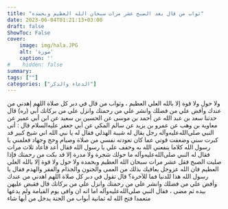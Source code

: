 ```yaml
---
title: "ثواب من قال بعد الصبح عشر مرات سبحان الله العظيم وبحمده"
date: 2023-06-04T01:21:13+03:00
draft: false
ShowToc: False
cover:
    image: img/hala.JPG
    alt: 'صورة'
    caption: ''
#    hidden: false
summary: 
tags: [""]
categories: ["الدعاء والذكر"]
---
```

ولا حول ولا قوة إلا بالله العلي العظيم ، وثواب من قال في دبر كل صلاة اللهم إهدني من عندك وأفض علي من فضلك وانشر علي من رحمتك وانزل علي من بركاتك أبي (ره) قال حدثنا سعد بن عبد الله عن أحمد بن موسى عن الحسين بن سعيد عن ابن أبي عمير عن معاوية بن وهب عن عمرو بن يزيد عن سالم المكي عن أبي جعفر عليه‌السلام قال : أتى النبي صلى‌الله‌عليه‌وآله رجل يقال له شيبة الهذلي فقال له يا نبي الله اني شيخ كبير قد كبرت سني وضعفت قوتي عما كان تعودته نفسي من صلاة وصيام وحج وجهاد فعلمني يا رسول
الله كلاما ينفعني الله به وخفف علي يا رسول الله فقال أعد فأعاد ثلاث
مرات فقال له النبي صلى‌الله‌عليه‌وآله ما حولك شجرة ولا مدرة إلا قد بكت من
رحمتك فإذا صليت الصبح فقل عشر مرات سبحان الله العظيم وبحمده
ولا حول ولا قوة إلا بالله العلي العظيم فان الله عزوجل يعافيك بذلك
من العمى والجنون والجذام والفقر والهدم فقال يا رسول الله هذا للدنيا
فما للآخرة؟ قال تقول في دبر كل صلاة اللهم اهدني من عندك وأفض
علي من فضلك وانشر علي من رحمتك وانزل علي من بركاتك قال
فقبض عليهن بيده ثم مضى ، فقال النبي صلى‌الله‌عليه‌وآله اما انه ان وافى يوم القيامة
ولم يدعها متعمدا فتح الله له ثمانية أبواب من الجنة يدخل من أيها شاء

